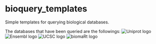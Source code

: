 # bioquery_templates
 Simple templates for querying biological databases.
 
The databases that have been queried are the followings:
![Uniprot logo](https://www.uniprot.org/images/logos/uniprot-rgb-optimized.svg=450x450)
![Ensembl logo](https://plants.ensembl.org/img/ensembl_logo.png)
![UCSC logo](https://genome.ucsc.edu/images/ucscHelixLogo.png)
![biomaRt logo](https://upload.wikimedia.org/wikipedia/commons/2/20/BioMartLogo.png)

